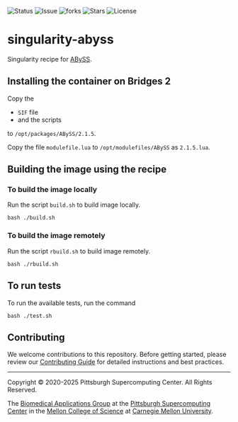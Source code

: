 ![Status](https://github.com/pscedu/singularity-abyss/actions/workflows/main.yml/badge.svg)
![Issue](https://img.shields.io/github/issues/pscedu/singularity-abyss)
![forks](https://img.shields.io/github/forks/pscedu/singularity-abyss)
![Stars](https://img.shields.io/github/stars/pscedu/singularity-abyss)
![License](https://img.shields.io/github/license/pscedu/singularity-abyss)

# singularity-abyss
Singularity recipe for [ABySS](https://github.com/sandialabs/ABYSS).

## Installing the container on Bridges 2
Copy the

* `SIF` file
* and the scripts

to `/opt/packages/ABySS/2.1.5`.

Copy the file `modulefile.lua` to `/opt/modulefiles/ABySS` as `2.1.5.lua`.

## Building the image using the recipe

### To build the image locally
Run the script `build.sh` to build image locally.

```
bash ./build.sh
````

### To build the image remotely
Run the script `rbuild.sh` to build image remotely.

```
bash ./rbuild.sh
```

## To run tests
To run the available tests, run the command

```
bash ./test.sh
```

## Contributing
We welcome contributions to this repository. Before getting started, please review our [Contributing Guide](https://raw.githubusercontent.com/pscedu/singularity-report/refs/heads/main/CONTRIBUTING.md) for detailed instructions and best practices.

---
Copyright © 2020-2025 Pittsburgh Supercomputing Center. All Rights Reserved.

The [Biomedical Applications Group](https://www.psc.edu/biomedical-applications/) at the [Pittsburgh Supercomputing
Center](http://www.psc.edu) in the [Mellon College of Science](https://www.cmu.edu/mcs/) at [Carnegie Mellon University](http://www.cmu.edu).
